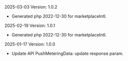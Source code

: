 2025-03-03 Version: 1.0.2
- Generated php 2022-12-30 for marketplaceIntl.

2025-02-19 Version: 1.0.1
- Generated php 2022-12-30 for marketplaceIntl.

2025-01-17 Version: 1.0.0
- Update API PushMeteringData: update response param.


